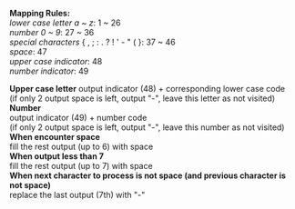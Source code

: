 **Mapping Rules:**  
_lower case letter a ~ z_: 1 ~ 26  
_number 0 ~ 9_: 27 ~ 36  
_special characters_ { , ; : . ? ! ' - " ( }: 37 ~ 46  
_space_: 47  
_upper case indicator_: 48  
_number indicator_: 49  

**Upper case letter**
output indicator (48) + corresponding lower case code  
(if only 2 output space is left, output "-", leave this letter as not visited)  
**Number**  
output indicator (49) + number code  
(if only 2 output space is left, output "-", leave this number as not visited)  
**When encounter space**  
fill the rest output (up to 6) with space  
**When output less than 7**  
fill the rest output (up to 7) with space  
**When next character to process is not space (and previous character is not space)**  
replace the last output (7th) with "-"   
